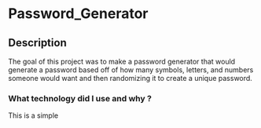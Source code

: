 # Password_Generator

## Description 
The goal of this project was to make a password generator that would generate a password based off of how many symbols, letters, and numbers someone would want and then randomizing it to create a
unique password.

### What technology did I use and why ?
This is a simple 
